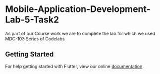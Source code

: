 # Mobile-Application-Development-Lab-5-Task2

As part of our Course work we are to complete the lab for which we used MDC-103 Series of Codelabs

## Getting Started

For help getting started with Flutter, view our online
[documentation](https://flutter.io/).
